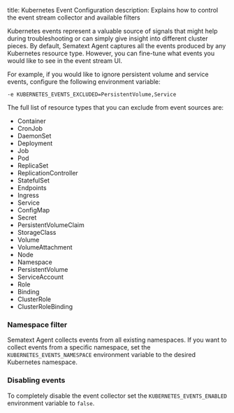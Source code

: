title: Kubernetes Event Configuration
description: Explains how to control the event stream collector and available filters

Kubernetes events represent a valuable source of signals that might help during troubleshooting or can simply give insight into different cluster pieces. By default, Sematext Agent captures all the events produced by any Kubernetes resource type. However, you can fine-tune what events you would like to see in the event stream UI.

For example, if you would like to ignore persistent volume and service events, configure the following environment variable:

```
-e KUBERNETES_EVENTS_EXCLUDED=PersistentVolume,Service
```

The full list of resource types that you can exclude from event sources are:

- Container
- CronJob
- DaemonSet
- Deployment
- Job
- Pod
- ReplicaSet
- ReplicationController
- StatefulSet
- Endpoints
- Ingress
- Service
- ConfigMap
- Secret
- PersistentVolumeClaim
- StorageClass
- Volume
- VolumeAttachment
- Node
- Namespace
- PersistentVolume
- ServiceAccount
- Role
- Binding
- ClusterRole
- ClusterRoleBinding

### Namespace filter

Sematext Agent collects events from all existing namespaces. If you want to collect events from a specific namespace, set the `KUBERNETES_EVENTS_NAMESPACE` environment variable to the desired Kubernetes namespace.

### Disabling events

To completely disable the event collector set the `KUBERNETES_EVENTS_ENABLED` environment variable to `false`.
